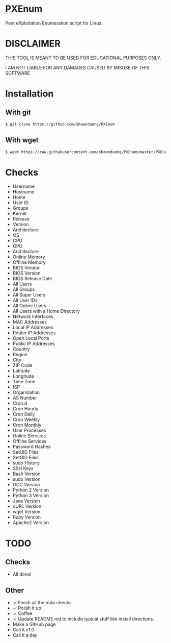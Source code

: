 # PXEnum
Post eXploitation Enumeration script for Linux.

# DISCLAIMER
THIS TOOL IS MEANT TO BE USED FOR EDUCATIONAL PURPOSES ONLY.

I AM NOT LIABLE FOR ANY DAMAGES CAUSED BY MISUSE OF THIS SOFTWARE.

# Installation
## With git
```sh
$ git clone https://github.com/shawnduong/PXEnum
```
## With wget
```sh
$ wget https://raw.githubusercontent.com/shawnduong/PXEnum/master/PXEnume.sh
```

# Checks
* Username
* Hostname
* Home
* User ID
* Groups
* Kernel
* Release
* Version
* Architecture
* OS
* CPU
* GPU
* Architecture
* Online Memory
* Offline Memory
* BIOS Vendor
* BIOS Version
* BIOS Release Date
* All Users
* All Groups
* All Super Users
* All User IDs
* All Online Users
* All Users with a Home Directory
* Network Interfaces
* MAC Addresses
* Local IP Addresses
* Router IP Addresses
* Open Local Ports
* Public IP Addresses
* Country
* Region
* City
* ZIP Code
* Latitude
* Longitude
* Time Zone
* ISP
* Organization
* AS Number
* Cron.d
* Cron Hourly
* Cron Daily
* Cron Weekly
* Cron Monthly
* User Processes
* Online Services
* Offline Services
* Password Hashes
* SetUID Files
* SetGID Files
* sudo History
* SSH Keys
* Bash Version
* sudo Version
* GCC Version
* Python 2 Version
* Python 3 Version
* Java Version
* cURL Version
* wget Version
* Ruby Version
* Apache2 Version

# TODO
## Checks
* All done!
## Other
* ✓ Finish all the todo checks
* ✓ Polish it up
* ✓ Coffee
* ✓ Update README.md to include typical stuff like install directions.
* Make a GitHub page
* Call it v1.0
* Call it a day
